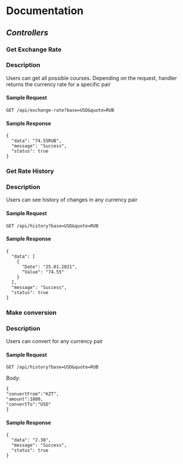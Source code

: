 # Documentation

## **_Controllers_**

### **Get Exchange Rate**

### Description

Users can get all possible courses. Depending on the request, handler returns the currency rate for a specific pair

#### Sample Request

```
GET /api/exchange-rate?base=USD&quote=RUB
```

#### Sample Response

```
{
  "data": "74.55RUB",
  "message": "Success",
  "status": true
}
```

### **Get Rate History**

### Description

Users can see history of changes in any currency pair

#### Sample Request

```
GET /api/history?base=USD&quote=RUB
```

#### Sample Response

```
{
  "data": [
    {
      "Date": "25.01.2021",
      "Value": "74.55"
    }
  ],
  "message": "Success",
  "status": true
}

```

### **Make conversion**

### Description

Users can convert for any currency pair

#### Sample Request

```
GET /api/history?base=USD&quote=RUB
```

Body:

```
{
"convertFrom":"KZT",
"amount":1000,
"convertTo":"USD"
}
```

#### Sample Response

```
{
  "data": "2.38",
  "message": "Success",
  "status": true
}

```
